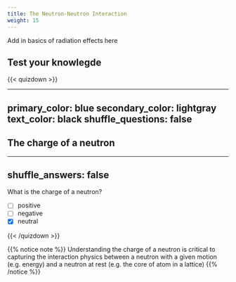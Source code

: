 ```yaml
---
title: The Neutron-Neutron Interaction
weight: 15
---
```


Add in basics of radiation effects here




## Test your knowlegde

{{< quizdown >}}

---
primary_color: blue
secondary_color: lightgray
text_color: black
shuffle_questions: false
---

## The charge of a neutron

---
shuffle_answers: false
---

What is the charge of a neutron?

- [ ] positive
- [ ] negative
- [x] neutral

{{< /quizdown >}}

{{% notice note %}}
Understanding the charge of a neutron is critical to capturing the interaction physics between a neutron with a given motion (e.g. energy) and a neutron at rest (e.g. the core of atom in a lattice)
{{% /notice %}}
